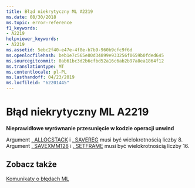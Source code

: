 ```yaml
---
title: Błąd niekrytyczny ML A2219
ms.date: 08/30/2018
ms.topic: error-reference
f1_keywords:
- A2219
helpviewer_keywords:
- A2219
ms.assetid: 5ebc2f40-e47e-4f8e-b7b9-960b9cfc9f6d
ms.openlocfilehash: beb1e7c565e80d34899e933256f0659b0fded645
ms.sourcegitcommit: 0ab61bc3d2b6cfbd52a16c6ab2b97a8ea1864f12
ms.translationtype: MT
ms.contentlocale: pl-PL
ms.lasthandoff: 04/23/2019
ms.locfileid: "62201445"
---
```

# <a name="ml-nonfatal-error-a2219"></a>Błąd niekrytyczny ML A2219

**Nieprawidłowe wyrównanie przesunięcie w kodzie operacji unwind**

Argument [. ALLOCSTACK](../../assembler/masm/dot-allocstack.md) i [. SAVEREG](../../assembler/masm/dot-savereg.md) musi być wielokrotnością liczby 8.  Argument [. SAVEXMM128](../../assembler/masm/dot-savexmm128.md) i [. SETFRAME](../../assembler/masm/dot-setframe.md) musi być wielokrotnością liczby 16.

## <a name="see-also"></a>Zobacz także

[Komunikaty o błędach ML](../../assembler/masm/ml-error-messages.md)<br/>